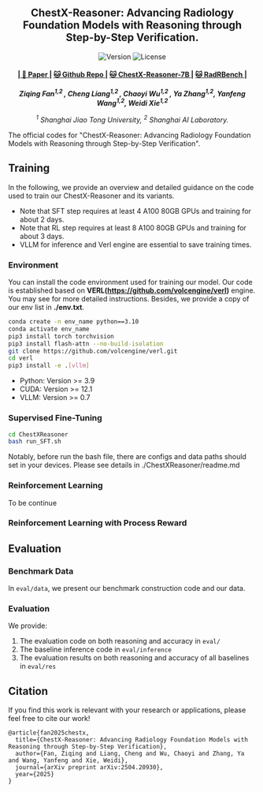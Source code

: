 <p align="center" width="100%">
</p>

<div id="top" align="center">

ChestX-Reasoner: Advancing Radiology Foundation Models with Reasoning through Step-by-Step Verification.
-----------------------------
<img src="https://img.shields.io/badge/Version-1.0.0-blue.svg" alt="Version"> 
<img src="https://img.shields.io/badge/License-Apache_2.0-green.svg" alt="License">

<h4> |<a href="https://arxiv.org/pdf/2504.20930?"> 📑 Paper </a> |
<a href="https://github.com/MAGIC-AI4Med/ChestX-Reasoner"> 🐱 Github Repo </a> |
<a href="https://huggingface.co/byrLLCC/ChestX-Reasoner"> 🐱 ChestX-Reasoner-7B </a> |
  <a href="https://huggingface.co/byrLLCC/ChestX-Reasoner"> 🐱 RadRBench </a> |
</h4>

<!-- **Authors:** -->
_**Ziqing Fan<sup>1,2 </sup>, Cheng Liang<sup>1,2 </sup>, Chaoyi Wu<sup>1,2 </sup>, Ya Zhang<sup>1,2</sup>, Yanfeng Wang<sup>1,2</sup>, Weidi Xie<sup>1,2</sup>**_


<!-- **Affiliations:** -->

_<sup>1</sup> Shanghai Jiao Tong University,
<sup>2</sup> Shanghai AI Laboratory._

</div>

The official codes for "ChestX-Reasoner: Advancing Radiology Foundation Models with Reasoning through Step-by-Step Verification".  

## Training
In the following, we provide an overview and detailed guidance on the code used to train our ChestX-Reasoner and its variants.  
* Note that SFT step requires at least 4 A100 80GB GPUs and training for about 2 days.  
* Note that RL step requires at least 8 A100 80GB GPUs and training for about 3 days.
* VLLM for inference and Verl engine are essential to save training times.  
### Environment  
You can install the code environment used for training our model. Our code is established based on **VERL(https://github.com/volcengine/verl)** engine. You may see for more detailed instructions. Besides, we provide a copy of our env list in **./env.txt**.  
```bash
conda create -n env_name python==3.10
conda activate env_name
pip3 install torch torchvision
pip3 install flash-attn --no-build-isolation
git clone https://github.com/volcengine/verl.git
cd verl
pip3 install -e .[vllm]
```
* Python: Version >= 3.9  
* CUDA: Version >= 12.1  
* VLLM: Version >= 0.7  
### Supervised Fine-Tuning  
```bash
cd ChestXReasoner
bash run_SFT.sh
```
Notably, before run the bash file, there are configs and data paths should set in your devices. Please see details in ./ChestXReasoner/readme.md  


### Reinforcement Learning  
To be continue  

### Reinforcement Learning with Process Reward  

## Evaluation

### Benchmark Data  
In `eval/data`, we present our benchmark construction code and our data.
### Evaluation  
We provide:
1. The evaluation code on both reasoning and accuracy in `eval/`
2. The baseline inference code in `eval/inference`
3. The evaluation results on both reasoning and accuracy of all baselines in `eval/res`

## Citation
If you find this work is relevant with your research or applications, please feel free to cite our work!
```
@article{fan2025chestx,
  title={ChestX-Reasoner: Advancing Radiology Foundation Models with Reasoning through Step-by-Step Verification},
  author={Fan, Ziqing and Liang, Cheng and Wu, Chaoyi and Zhang, Ya and Wang, Yanfeng and Xie, Weidi},
  journal={arXiv preprint arXiv:2504.20930},
  year={2025}
}
```
